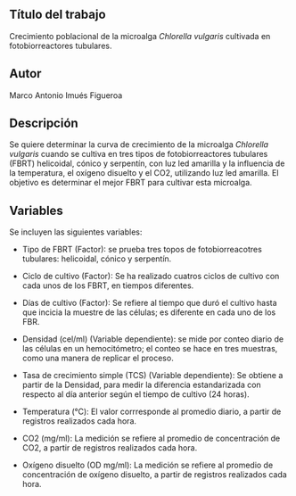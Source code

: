 ## Título del trabajo

Crecimiento poblacional de la microalga *Chlorella vulgaris* cultivada en fotobiorreactores tubulares.

## Autor

Marco Antonio Imués Figueroa

## Descripción

Se quiere determinar la curva de crecimiento de la microalga *Chlorella vulgaris* cuando se cultiva en tres tipos de fotobiorreactores tubulares (FBRT) helicoidal, cónico y serpentín, con luz led amarilla y la influencia de la temperatura, el oxígeno disuelto y el CO2, utilizando luz led amarilla. El objetivo es determinar el mejor FBRT para cultivar esta microalga.

## Variables

Se incluyen las siguientes variables:

- Tipo de FBRT (Factor): se prueba tres topos de fotobiorreacotres tubulares: helicoidal, cónico y serpentín.

- Ciclo de cultivo (Factor): Se ha realizado cuatros ciclos de cultivo con cada unos de los FBRT, en tiempos diferentes.

- Días de cultivo (Factor): Se refiere al tiempo que duró el cultivo hasta que incicia la muestre de las células; es diferente en cada uno de los FBR.

- Densidad (cel/ml) (Variable dependiente): se mide por conteo diario de las células en un hemocitómetro; el conteo se hace en tres muestras, como una manera de replicar el proceso.

- Tasa de crecimiento simple (TCS) (Variable dependiente): Se obtiene a partir de la Densidad, para medir la diferencia estandarizada con respecto al día anterior según el tiempo de cultivo (24 horas).

- Temperatura (°C): El valor corrresponde al promedio diario, a partir de registros realizados cada hora.

- CO2 (mg/ml): La medición se refiere al promedio de concentración de CO2, a partir de registros realizados cada hora.

- Oxígeno disuelto (OD mg/ml): La medición se refiere al promedio de concentración de oxígeno disuelto, a partir de registros realizados cada hora.

